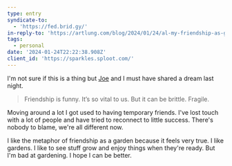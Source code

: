 ```yaml
---
type: entry
syndicate-to:
  - 'https://fed.brid.gy/'
in-reply-to: 'https://artlung.com/blog/2024/01/24/al-my-friendship-as-garden-theory/'
tags:
  - personal
date: '2024-01-24T22:22:38.908Z'
client_id: 'https://sparkles.sploot.com/'
---
```

I'm not sure if this is a thing but [Joe](https://artlung.com/) and I must have shared a dream last night.

> Friendship is funny. It’s so vital to us. But it can be brittle. Fragile.

Moving around a lot I got used to having temporary friends. I've lost touch with a lot of people and have tried to reconnect to little success. There's nobody to blame, we're all different now.

I like the metaphor of friendship as a garden because it feels very true. I like gardens. I like to see stuff grow and enjoy things when they're ready. But I'm bad at gardening. I hope I can be better.
